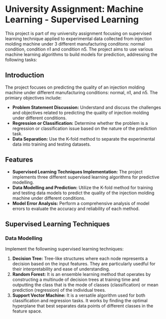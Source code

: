 # University Assignment: Machine Learning - Supervised Learning

This project is part of my university assignment focusing on supervised learning technique applied to experimental data collected from injection molding machine under 3 different manufacturing conditons: normal condition, condition n1 and condition n5. The project aims to use various machine learning algorithms to build models for prediction,  addressing the following tasks:

## Introduction

The project focuses on predicting the quality of an injection molding machine under different manufacturing conditions: normal, n1, and n5. The primiary objectives include:
- **Problem Statement Discussion:** Understand and discuss the challenges and objectives related to predicting the quality of injection molding under different conditions.
- **Regression or Classification:** Determine whether the problem is a regression or classification issue based on the nature of the prediction task.
- **Data Separation:** Use the K-fold method to separate the experimental data into training and testing datasets.

## Features
- **Supervised Learning Techniques Implementation:** The project implements three different supervised learning algorithms for predictive modelling.
- **Data Modelling and Prediction:** Utilize the K-fold method for training and testing data models to predict the quality of the injection molding machine under different conditions.
- **Model Error Analysis:** Perform a comprehensive analysis of model errors to evaluate the accuracy and reliability of each method.

## Supervised Learning Techniques 
### Data Modelling
Implement the followning supervised learning techniques: 
1. **Decision Tree:** Tree-like structures where each node represents a decision based on the input features. They are particularly usedful for their interpretability and ease of understanding.
2. **Random Forest:** It is an ensemble learning method that operates by constructing a multinude of decision trees at training time and outputting the class that is the mode of classes (classification) or mean prediction (regression) of the individual trees. 
3. **Support Vector Machine:** It is a versatile algorithm used for both classification and regression tasks. It works by finding the optimal hyperplane that best separates data points of different classes in the feature space.
